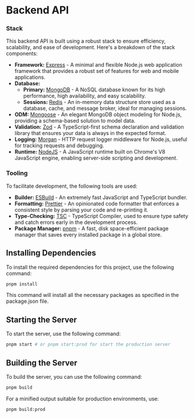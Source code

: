 # Backend API

### Stack

This backend API is built using a robust stack to ensure efficiency, scalability, and ease of development. Here's a breakdown of the stack components:

- **Framework:** [Express](https://expressjs.com/) - A minimal and flexible Node.js web application framework that provides a robust set of features for web and mobile applications.
- **Database:**
  - **Primary:** [MongoDB](https://www.mongodb.com/) - A NoSQL database known for its high performance, high availability, and easy scalability.
  - **Sessions:** [Redis](https://redis.io/) - An in-memory data structure store used as a database, cache, and message broker, ideal for managing sessions.
- **ODM:** [Mongoose](https://mongoosejs.com/) - An elegant MongoDB object modeling for Node.js, providing a schema-based solution to model data.
- **Validation:** [Zod](https://zod.dev/) - A TypeScript-first schema declaration and validation library that ensures your data is always in the expected format.
- **Logging:** [Morgan](https://expressjs.com/en/resources/middleware/morgan.html) - HTTP request logger middleware for Node.js, useful for tracking requests and debugging.
- **Runtime:** [NodeJS](https://nodejs.org/en) - A JavaScript runtime built on Chrome's V8 JavaScript engine, enabling server-side scripting and development.

### Tooling

To facilitate development, the following tools are used:

- **Builder:** [ESBuild](https://esbuild.github.io/) - An extremely fast JavaScript and TypeScript bundler.
- **Formatting:** [Prettier](https://prettier.io/) - An opinionated code formatter that enforces a consistent style by parsing your code and re-printing it.
- **Type-Checking:** [TSC](https://www.typescriptlang.org/docs/handbook/compiler-options.html) - TypeScript Compiler, used to ensure type safety and catch errors early in the development process.
- **Package Manager:** [pnpm](https://pnpm.io/) - A fast, disk space-efficient package manager that saves every installed package in a global store.

## Installing Dependencies

To install the required dependencies for this project, use the following command:

```sh
pnpm install
```

This command will install all the necessary packages as specified in the package.json file.

## Starting the Server

To start the server, use the following command:

```sh
pnpm start # or pnpm start:prod for start the production server
```

## Building the Server

To build the server, you can use the following command:

```sh
pnpm build
```

For a minified output suitable for production environments, use:

```sh
pnpm build:prod
```
